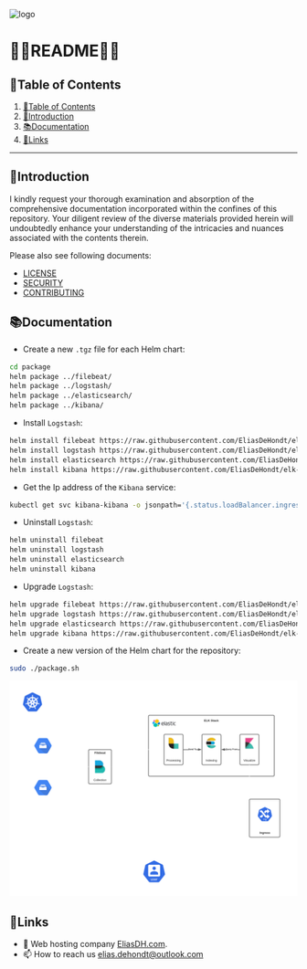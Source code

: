 ![logo](https://eliasdh.com/assets/media/images/logo-github.png)
# 💙🤍README🤍💙

## 📘Table of Contents

1. [📘Table of Contents](#📘table-of-contents)
2. [🖖Introduction](#🖖introduction)
3. [📚Documentation](#📚documentation)
4. [🔗Links](#🔗links)

---

## 🖖Introduction

I kindly request your thorough examination and absorption of the comprehensive documentation incorporated within the confines of this repository. Your diligent review of the diverse materials provided herein will undoubtedly enhance your understanding of the intricacies and nuances associated with the contents therein.

Please also see following documents:
- [LICENSE](LICENSE.md)
- [SECURITY](SECURITY.md)
- [CONTRIBUTING](CONTRIBUTING.md)

## 📚Documentation

- Create a new `.tgz` file for each Helm chart:
```bash
cd package
helm package ../filebeat/
helm package ../logstash/
helm package ../elasticsearch/ 
helm package ../kibana/
```

- Install `Logstash`:
```bash
helm install filebeat https://raw.githubusercontent.com/EliasDeHondt/elk-filebeat/refs/heads/main/package/filebeat-7.15.0.tgz
helm install logstash https://raw.githubusercontent.com/EliasDeHondt/elk-filebeat/refs/heads/main/package/logstash-7.15.0.tgz
helm install elasticsearch https://raw.githubusercontent.com/EliasDeHondt/elk-filebeat/refs/heads/main/package/elasticsearch-7.15.0.tgz
helm install kibana https://raw.githubusercontent.com/EliasDeHondt/elk-filebeat/refs/heads/main/package/kibana-7.15.0.tgz
```

- Get the Ip address of the `Kibana` service:
```bash
kubectl get svc kibana-kibana -o jsonpath='{.status.loadBalancer.ingress[0].ip}'
```

- Uninstall `Logstash`:
```bash
helm uninstall filebeat
helm uninstall logstash
helm uninstall elasticsearch
helm uninstall kibana
```

- Upgrade `Logstash`:
```bash
helm upgrade filebeat https://raw.githubusercontent.com/EliasDeHondt/elk-filebeat/refs/heads/main/package/filebeat-x.x.x.tgz
helm upgrade logstash https://raw.githubusercontent.com/EliasDeHondt/elk-filebeat/refs/heads/main/package/logstash-x.x.x.tgz
helm upgrade elasticsearch https://raw.githubusercontent.com/EliasDeHondt/elk-filebeat/refs/heads/main/package/elasticsearch-x.x.x.tgz
helm upgrade kibana https://raw.githubusercontent.com/EliasDeHondt/elk-filebeat/refs/heads/main/package/kibana-x.x.x.tgz
```

- Create a new version of the Helm chart for the repository:
```bash
sudo ./package.sh
```

![Network Architecture](/Images/network-architecture.png)

## 🔗Links
- 👯 Web hosting company [EliasDH.com](https://eliasdh.com).
- 📫 How to reach us elias.dehondt@outlook.com